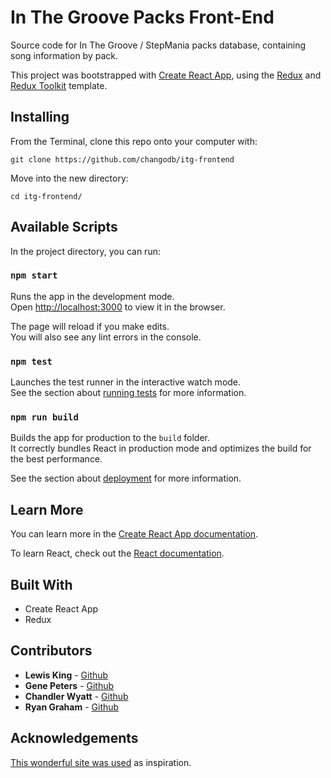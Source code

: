 # In The Groove Packs Front-End
Source code for In The Groove / StepMania packs database, containing song information by pack.

This project was bootstrapped with [Create React App](https://github.com/facebook/create-react-app), using the [Redux](https://redux.js.org/) and [Redux Toolkit](https://redux-toolkit.js.org/) template.

## Installing
From the Terminal, clone this repo onto your computer with:

```
git clone https://github.com/changodb/itg-frontend
```

Move into the new directory:

```
cd itg-frontend/
```

## Available Scripts

In the project directory, you can run:

### `npm start`

Runs the app in the development mode.<br />
Open [http://localhost:3000](http://localhost:3000) to view it in the browser.

The page will reload if you make edits.<br />
You will also see any lint errors in the console.

### `npm test`

Launches the test runner in the interactive watch mode.<br />
See the section about [running tests](https://facebook.github.io/create-react-app/docs/running-tests) for more information.

### `npm run build`

Builds the app for production to the `build` folder.<br />
It correctly bundles React in production mode and optimizes the build for the best performance.

See the section about [deployment](https://facebook.github.io/create-react-app/docs/deployment) for more information.

## Learn More

You can learn more in the [Create React App documentation](https://facebook.github.io/create-react-app/docs/getting-started).

To learn React, check out the [React documentation](https://reactjs.org/).

## Built With

* Create React App
* Redux

## Contributors

* **Lewis King** - [Github](https://github.com/lewisisgood)
* **Gene Peters** - [Github](https://github.com/gene-telligent)
* **Chandler Wyatt** - [Github](https://github.com/chandlerwyatt)
* **Ryan Graham** - [Github](https://github.com/ryanxgraham)

## Acknowledgements

[This wonderful site was used](https://search.stepmaniaonline.net/) as inspiration.
